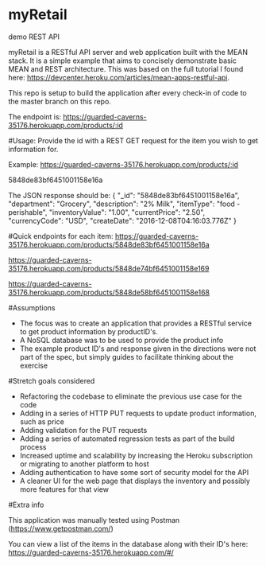 # myRetail
demo REST API

myRetail is a RESTful API server and web application built with the MEAN stack. It is a simple example that aims to concisely demonstrate basic MEAN and REST architecture. This was based on the full tutorial I found here: https://devcenter.heroku.com/articles/mean-apps-restful-api.

This repo is setup to build the application after every check-in of code to the master branch on this repo.

The endpoint is: https://guarded-caverns-35176.herokuapp.com/products/:id

#Usage:
Provide the id with a REST GET request for the item you wish to get information for.

Example: https://guarded-caverns-35176.herokuapp.com/products/:id

5848de83bf6451001158e16a

The JSON response should be:
{
  "_id": "5848de83bf6451001158e16a",
  "department": "Grocery",
  "description": "2% Milk",
  "itemType": "food - perishable",
  "inventoryValue": "1.00",
  "currentPrice": "2.50",
  "currencyCode": "USD",
  "createDate": "2016-12-08T04:16:03.776Z"
}

#Quick endpoints for each item:
https://guarded-caverns-35176.herokuapp.com/products/5848de83bf6451001158e16a

https://guarded-caverns-35176.herokuapp.com/products/5848de74bf6451001158e169

https://guarded-caverns-35176.herokuapp.com/products/5848de58bf6451001158e168

#Assumptions
* The focus was to create an application that provides a RESTful service to get product information by productID's.
* A NoSQL database was to be used to provide the product info
* The example product ID's and response given in the directions were not part of the spec, but simply guides to facilitate thinking about the exercise

#Stretch goals considered
* Refactoring the codebase to eliminate the previous use case for the code
* Adding in a series of HTTP PUT requests to update product information, such as price
* Adding validation for the PUT requests
* Adding a series of automated regression tests as part of the build process
* Increased uptime and scalability by increasing the Heroku subscription or migrating to another platform to host
* Adding authentication to have some sort of security model for the API
* A cleaner UI for the web page that displays the inventory and possibly more features for that view


#Extra info

This application was manually tested using Postman (https://www.getpostman.com/)

You can view a list of the items in the database along with their ID's here:
https://guarded-caverns-35176.herokuapp.com/#/

